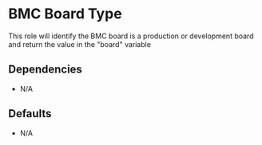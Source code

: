 # BMC Board Type

This role will identify the BMC board is a production or development board and return the value in the "board" variable

## Dependencies

- N/A

## Defaults

- N/A
